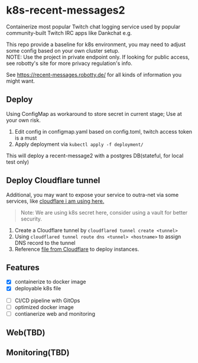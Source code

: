 # k8s-recent-messages2

Containerize most popular Twitch chat logging service used by popular community-built Twitch IRC apps like Dankchat e.g.

This repo provide a baseline for k8s environment, you may need to adjust some config based on your own cluster setup.  
NOTE: Use the project in private endpoint only. If looking for public access, see robotty's site for more privacy regulation's info.

See https://recent-messages.robotty.de/ for all kinds of information you might want.

## Deploy

Using ConfigMap as workaround to store secret in current stage; Use at your own risk.

1. Edit config in configmap.yaml based on config.toml, twitch access token is a must
2. Apply deployment via `kubectl apply -f deployment/ `

This will deploy a recent-message2 with a postgres DB(stateful, for local test only)

## Deploy Cloudflare tunnel

Additional, you may want to expose your service to outra-net via some services, like [cloudflare i am using here.](https://developers.cloudflare.com/cloudflare-one/tutorials/many-cfd-one-tunnel/)

> Note: We are using k8s secret here, consider using a vault for better security.

1. Create a Cloudflare tunnel by `cloudflared tunnel create <tunnel>`
2. Using `cloudflared tunnel route dns <tunnel> <hostname>` to assign DNS record to the tunnel
3. Reference [file from Cloudflare](https://github.com/cloudflare/argo-tunnel-examples/blob/master/named-tunnel-k8s/cloudflared.yaml) to deploy instances.

## Features


- [x] containerize to docker image
- [x] deployable k8s file
<!-- - [ ] expose using cloudflare tunnel -->
- [ ] CI/CD pipeline with GitOps
- [ ] optimized docker image
- [ ] contianerize web and monitoring

## Web(TBD)

## Monitoring(TBD)
